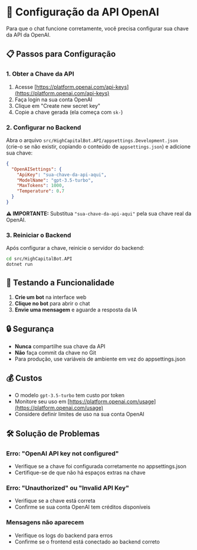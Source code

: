 # 🔑 Configuração da API OpenAI

Para que o chat funcione corretamente, você precisa configurar sua chave da API da OpenAI.

## 📋 Passos para Configuração

### 1. Obter a Chave da API
1. Acesse [https://platform.openai.com/api-keys](https://platform.openai.com/api-keys)
2. Faça login na sua conta OpenAI
3. Clique em "Create new secret key"
4. Copie a chave gerada (ela começa com `sk-`)

### 2. Configurar no Backend
Abra o arquivo `src/HighCapitalBot.API/appsettings.Development.json` (crie-o se não existir, copiando o conteúdo de `appsettings.json`) e adicione sua chave:

```json
{
  "OpenAISettings": {
    "ApiKey": "sua-chave-da-api-aqui",
    "ModelName": "gpt-3.5-turbo",
    "MaxTokens": 1000,
    "Temperature": 0.7
  }
}
```

**⚠️ IMPORTANTE:** Substitua `"sua-chave-da-api-aqui"` pela sua chave real da OpenAI.

### 3. Reiniciar o Backend
Após configurar a chave, reinicie o servidor do backend:

```bash
cd src/HighCapitalBot.API
dotnet run
```

## 🧪 Testando a Funcionalidade

1. **Crie um bot** na interface web
2. **Clique no bot** para abrir o chat
3. **Envie uma mensagem** e aguarde a resposta da IA

## 🔒 Segurança

- **Nunca** compartilhe sua chave da API
- **Não** faça commit da chave no Git
- Para produção, use variáveis de ambiente em vez do appsettings.json

## 💰 Custos

- O modelo `gpt-3.5-turbo` tem custo por token
- Monitore seu uso em [https://platform.openai.com/usage](https://platform.openai.com/usage)
- Considere definir limites de uso na sua conta OpenAI

## 🛠️ Solução de Problemas

### Erro: "OpenAI API key not configured"
- Verifique se a chave foi configurada corretamente no appsettings.json
- Certifique-se de que não há espaços extras na chave

### Erro: "Unauthorized" ou "Invalid API Key"
- Verifique se a chave está correta
- Confirme se sua conta OpenAI tem créditos disponíveis

### Mensagens não aparecem
- Verifique os logs do backend para erros
- Confirme se o frontend está conectado ao backend correto
